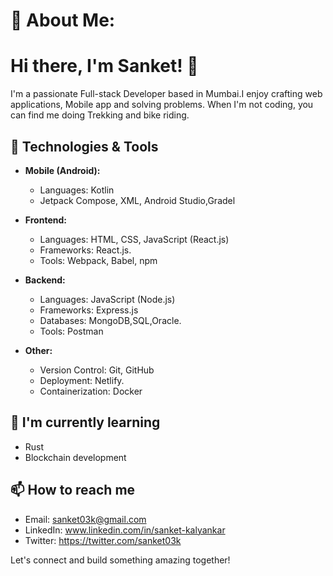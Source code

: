# 💫 About Me:

# Hi there, I'm Sanket! 👋

I'm a passionate Full-stack Developer based in Mumbai.I enjoy crafting web applications, Mobile app and solving problems. When I'm not coding, you can find me doing Trekking and bike riding.

## 🔧 Technologies & Tools

- **Mobile (Android):**
  - Languages: Kotlin
  - Jetpack Compose, XML, Android Studio,Gradel

- **Frontend:**
  - Languages: HTML, CSS, JavaScript (React.js)
  - Frameworks: React.js.
  - Tools: Webpack, Babel, npm

- **Backend:**
  - Languages: JavaScript (Node.js)
  - Frameworks: Express.js
  - Databases: MongoDB,SQL,Oracle.
  - Tools: Postman

- **Other:**
  - Version Control: Git, GitHub
  - Deployment: Netlify.
  - Containerization: Docker

## 🌱 I'm currently learning

- Rust
- Blockchain development

## 📫 How to reach me

- Email: sanket03k@gmail.com
- LinkedIn: www.linkedin.com/in/sanket-kalyankar
- Twitter: https://twitter.com/sanket03k

Let's connect and build something amazing together!

